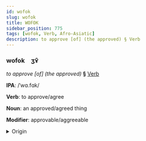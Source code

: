 ```yaml
---
id: wofok
slug: wofok
title: WOFOK
sidebar_position: 775
tags: [wofok, Verb, Afro-Asiatic]
description: to approve [of] (the approved) § Verb
---
```


### wofok&emsp;<span kind="abugida">ʒɤ̑</span>

*to approve [of] (the approved)* **§** [Verb](../../tags/Verb)

**IPA**: /ˈwɑ.fɑk/

**Verb**: to approve/agree

**Noun**: an approved/agreed thing

**Modifier**: approvable/aggreeable

<details>
    <summary>Origin</summary>
    Arabic, Hijazi وافَق wāfag /waː.faɡ/<br/>
    <em>Afro-Asiatic Language Family</em>
</details>